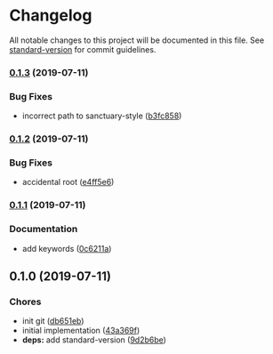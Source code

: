 # Changelog

All notable changes to this project will be documented in this file. See [standard-version](https://github.com/conventional-changelog/standard-version) for commit guidelines.

### [0.1.3](https://github.com/Gipphe/eslint-config-haskellish/compare/v0.1.2...v0.1.3) (2019-07-11)


### Bug Fixes

* incorrect path to sanctuary-style ([b3fc858](https://github.com/Gipphe/eslint-config-haskellish/commit/b3fc858))



### [0.1.2](https://github.com/Gipphe/eslint-config-haskellish/compare/v0.1.1...v0.1.2) (2019-07-11)


### Bug Fixes

* accidental root ([e4ff5e6](https://github.com/Gipphe/eslint-config-haskellish/commit/e4ff5e6))



### [0.1.1](https://github.com/Gipphe/eslint-config-haskellish/compare/v0.1.0...v0.1.1) (2019-07-11)


### Documentation

* add keywords ([0c6211a](https://github.com/Gipphe/eslint-config-haskellish/commit/0c6211a))



## 0.1.0 (2019-07-11)


### Chores

* init git ([db651eb](https://github.com/Gipphe/eslint-config-haskellish/commit/db651eb))
* initial implementation ([43a369f](https://github.com/Gipphe/eslint-config-haskellish/commit/43a369f))
* **deps:** add standard-version ([9d2b6be](https://github.com/Gipphe/eslint-config-haskellish/commit/9d2b6be))
